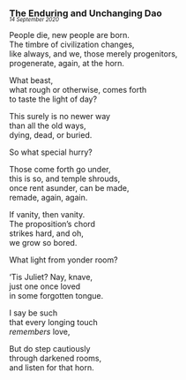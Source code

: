 ### The Enduring and Unchanging Dao
<p style="margin:0; margin-top: -1.25rem">
  <em>
    <small><small>14 September 2020</small></small>
  </em>
</p>

People die, new people are born.\
The timbre of civilization changes,\
like always, and we, those merely progenitors,\
progenerate, again, at the horn.

What beast, \
what rough or otherwise, comes forth\
to taste the light of day?

This surely is no newer way\
than all the old ways,\
dying, dead, or buried.

So what special hurry?

Those come forth go under,\
this is so, and temple shrouds,\
once rent asunder, can be made,\
remade, again, again.

If vanity, then vanity.\
The proposition’s chord\
strikes hard, and oh, \
we grow so bored. 

What light from yonder room?

‘Tis Juliet? Nay, knave,\
just one once loved\
in some forgotten tongue.

I say be such\
that every longing touch\
*remembers* love,

But do step cautiously \
through darkened rooms,\
and listen for that horn.
